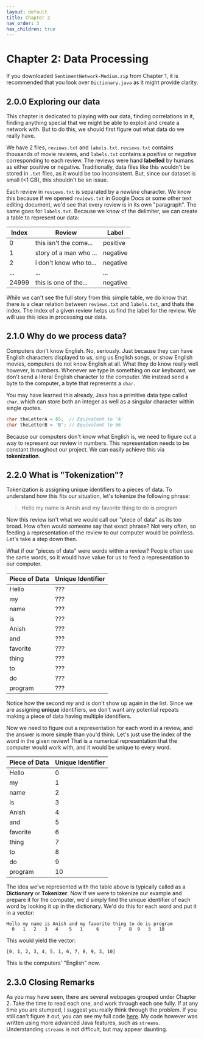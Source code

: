 ```yaml
---
layout: default
title: Chapter 2
nav_order: 3
has_children: true
---
```


# Chapter 2: Data Processing
If you downloaded `SentimentNetwork-Medium.zip` from Chapter 1, it is recommended that you look over `Dictionary.java` as it might provide clarity.
## 2.0.0 Exploring our data
This chapter is dedicated to playing with our data, finding correlations in it, finding anything special that we might be able to exploit and create a network with. But to do this, we should first figure out what data do we really have.

We have 2 files, `reviews.txt` and `labels.txt`. `reviews.txt` contains thousands of movie reviews, and `labels.txt` contains a *positive* or *negative* corresponding to each review. The reviews were hand **labelled** by humans as either positive or negative. Traditionally, data files like this wouldn't be stored in `.txt` files, as it would be too inconsistent. But, since our dataset is small (<1 GB), this shouldn't be an issue. 

Each review in `reviews.txt` is separated by a *newline* character. We know this because if we opened `reviews.txt` in Google Docs or some other text editing document, we'd see that every review is in its own "paragraph". The same goes for `labels.txt`. Because we know of the delimiter, we can create a table to represent our data:

|Index|Review|Label|
|--|--|--|
|0|this isn't the come...|positive|
|1|story of a man who ...|negative|
|2|i don't know who to...|negative|
|...|...|...|
|24999|this is one of the...|negative|

While we can't see the full story from this simple table, we do know that there is a clear relation between `reviews.txt` and `labels.txt`, and thats the index. The index of a given review helps us find the label for the review. We will use this idea in processing our data.
## 2.1.0 Why do we process data?
Computers don't know English. No, seriously. Just because they can have English characters displayed to us, sing us English songs, or show English movies, computers do not know English at all. What they do know really well however, is numbers. Whenever we type in something on our keyboard, we don't send a literal English character to the computer. We instead send a byte to the computer, a byte that represents a `char`. 

You may have learned this already, Java has a primitive data type called `char`, which can store both an integer as well as a singular character within single quotes.  
```java
char theLetterA = 65;  // Equivalent to 'A'
char theLetterB = 'B'; // Equivalent to 66
```
Because our computers don't know what English is, we need to figure out a way to represent our review in numbers. This representation needs to be constant throughout our project. We can easily achieve this via **tokenization**.

## 2.2.0 What is "Tokenization"?
Tokenization is assigning unique identifiers to a pieces of data. To understand how this fits our situation, let's tokenize the following phrase:
> Hello my name is Anish and my favorite thing to do is program

Now this review isn't what we would call our "piece of data" as its too broad. How often would someone say that exact phrase? Not very often, so feeding a representation of the review to our computer would be pointless. Let's take a step down then.

What if our "pieces of data" were words within a review? People often use the same words, so it would have value for us to feed a representation to our computer.

|Piece of Data|Unique Identifier|
|--|--|
|Hello|???|
|my|???|
|name|???|
|is|???|
|Anish|???|
|and|???|
|favorite|???|
|thing|???|
|to|???|
|do|???|
|program|???|

Notice how the second *my* and *is* don't show up again in the list. Since we are assigning **unique** identifiers, we don't want any potential repeats making a piece of data having multiple identifiers.

Now we need to figure out a representation for each word in a review, and the answer is more simple than you'd think. Let's just use the index of the word in the given review! That is a numerical representation that the computer would work with, and it would be unique to every word. 

|Piece of Data|Unique Identifier|
|--|--|
|Hello|0|
|my|1|
|name|2|
|is|3|
|Anish|4|
|and|5|
|favorite|6|
|thing|7|
|to|8|
|do|9|
|program|10|

The idea we've represented with the table above is typically called as a **Dictionary** or **Tokenizer**. Now if we were to tokenize our example and prepare it for the computer, we'd simply find the unique identifier of each word by looking it up in the dictionary. We'd do this for each word and put it in a vector:
```
Hello my name is Anish and my favorite thing to do is program
  0   1   2   3   4    5   1     6       7   8  9   3   10
```
This would yield the vector:
```
[0, 1, 2, 3, 4, 5, 1, 6, 7, 8, 9, 3, 10]
```
This is the computers' "English" now.

## 2.3.0 Closing Remarks
As you may have seen, there are several webpages grouped under Chapter 2. Take the time to read each one, and work through each one fully. If at any time you are stumped, I suggest you really think through the problem. If you still can't figure it out, you can see my full code [here](https://github.com/anishg24/JavaSentimentNetwork/tree/master/src). My code however was written using more advanced Java features, such as `streams`. Understanding `streams` is not difficult, but may appear daunting. 
